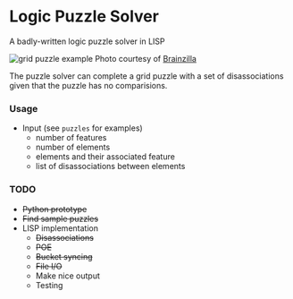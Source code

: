 # Logic Puzzle Solver

A badly-written logic puzzle solver in LISP

![grid puzzle example](https://www.brainzilla.com/static/logicgrid/logicgridpuzzle.660a50aa3d84.png "grid puzzle example")
Photo courtesy of [Brainzilla](https://www.brainzilla.com/logic/logic-grid/)

The puzzle solver can complete a grid puzzle with a set of disassociations given
that the puzzle has no comparisions.

### Usage
  - Input (see `puzzles` for examples)
	- number of features
	- number of elements
	- elements and their associated feature
	- list of disassociations between elements

### TODO
  - ~~Python prototype~~
  - ~~Find sample puzzles~~
  - LISP implementation
    - ~~Disassociations~~
	- ~~POE~~
	- ~~Bucket syncing~~
	- ~~File I/O~~
	- Make nice output
	- Testing